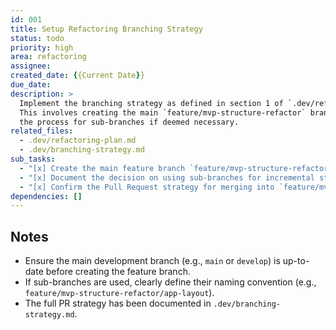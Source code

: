 ```yaml
---
id: 001
title: Setup Refactoring Branching Strategy
status: todo
priority: high
area: refactoring
assignee:
created_date: {{Current Date}}
due_date:
description: >
  Implement the branching strategy as defined in section 1 of `.dev/refactoring-plan.md`.
  This involves creating the main `feature/mvp-structure-refactor` branch and establishing
  the process for sub-branches if deemed necessary.
related_files:
  - .dev/refactoring-plan.md
  - .dev/branching-strategy.md
sub_tasks:
  - "[x] Create the main feature branch `feature/mvp-structure-refactor` from the current main development branch."
  - "[x] Document the decision on using sub-branches for incremental steps (optional but recommended in plan)."
  - "[x] Confirm the Pull Request strategy for merging into `feature/mvp-structure-refactor` and eventually into the main development branch."
dependencies: []
---
```


## Notes

- Ensure the main development branch (e.g., `main` or `develop`) is up-to-date before creating the feature branch.
- If sub-branches are used, clearly define their naming convention (e.g., `feature/mvp-structure-refactor/app-layout`).
- The full PR strategy has been documented in `.dev/branching-strategy.md`. 